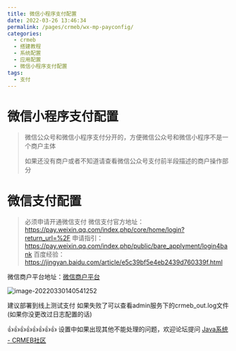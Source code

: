 ```yaml
---
title: 微信小程序支付配置
date: 2022-03-26 13:46:34
permalink: /pages/crmeb/wx-mp-payconfig/
categories:
  - crmeb
  - 搭建教程
  - 系统配置
  - 应用配置
  - 微信小程序支付配置
tags:
  - 支付
---
```

# **微信小程序支付配置**

> 微信公众号和微信小程序支付分开的，方便微信公众号和微信小程序不是一个商户主体
>
> 如果还没有商户或者不知道请查看微信公众号支付前半段描述的商户操作部分

# 微信支付配置

> 必须申请开通微信支付
> 微信支付官方地址：https://pay.weixin.qq.com/index.php/core/home/login?return_url=%2F
> 申请指引：https://pay.weixin.qq.com/index.php/public/bare_applyment/login4bank
> 百度经验：https://jingyan.baidu.com/article/e5c39bf5e4eb2439d760339f.html

微信商户平台地址：[微信商户平台](https://pay.weixin.qq.com)

![image-20220330140541252](http://fastly.jsdelivr.net/gh/xbdazz/mypic/img/202203301405285.png)

建议部署到线上测试支付 如果失败了可以查看admin服务下的crmeb_out.log文件(如果你没更改过日志配置的话)

👍👍👍👍👍👍👍👍 设置中如果出现其他不能处理的问题，欢迎论坛提问 [Java系统 - CRMEB社区](https://q.crmeb.com/?categoryId=122&sequence=0)